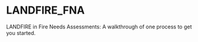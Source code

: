 # LANDFIRE_FNA
LANDFIRE in Fire Needs Assessments: A walkthrough of one process to get you started.
